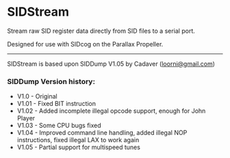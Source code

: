 # SIDStream

Stream raw SID register data directly from SID files to a serial port.

Designed for use with SIDcog on the Parallax Propeller.

----

SIDStream is based upon SIDDump V1.05 by Cadaver (loorni@gmail.com)

### SIDDump Version history:

* V1.0    - Original
* V1.01   - Fixed BIT instruction
* V1.02   - Added incomplete illegal opcode support, enough for John Player
* V1.03   - Some CPU bugs fixed
* V1.04   - Improved command line handling, added illegal NOP instructions, fixed 
          illegal LAX to work again
* V1.05   - Partial support for multispeed tunes
